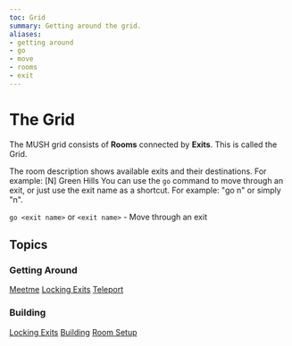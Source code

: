 ```yaml
---
toc: Grid
summary: Getting around the grid.
aliases:
- getting around
- go
- move
- rooms
- exit
---
```

# The Grid

The MUSH grid consists of **Rooms** connected by **Exits**.  This is called the Grid.

The room description shows available exits and their destinations.  For example:
      [N] Green Hills
You can use the `go` command to move through an exit, or just use the exit name as a shortcut.  For example:  "go n" or simply "n".

`go <exit name>` or `<exit name>` - Move through an exit

## Topics

### Getting Around

[Meetme](/help/rooms/meetme)
[Locking Exits](/help/rooms/lock)
[Teleport](/help/rooms/teleport)

### Building

[Locking Exits](/help/rooms/lock)
[Building](/help/rooms/building)
[Room Setup](/help/rooms/setup)
